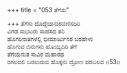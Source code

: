 +++
title = "053 ತೆಗೆಸು"

+++
ತೆಗೆಸು ದೊದ್ದೆಯನುರವಣಿಸದಿರಿ  
ವಿಗಡ ಸುಭಟರು ಸಾಹಸದ ತನಿ  
ಹೊಗರಿನಾತಗಳೆಲ್ಲಿ ಭೀಮಾರ್ಜುನರ ಬರಹೇಳು  
ಹೊಗುವ ಬಿನುಗನು ಹೊಯ್ಯದಿರಿ ತೆಗೆ  
ತೆಗೆಯೆನುತ ಸಾವಿರ ಮಹಾರಥ  
ರಗಲದಲಿ ಬರಲುರುಬಿ ಹೊಕ್ಕನು ದ್ರೋಣ ಪರಬಲವ    ॥53॥
